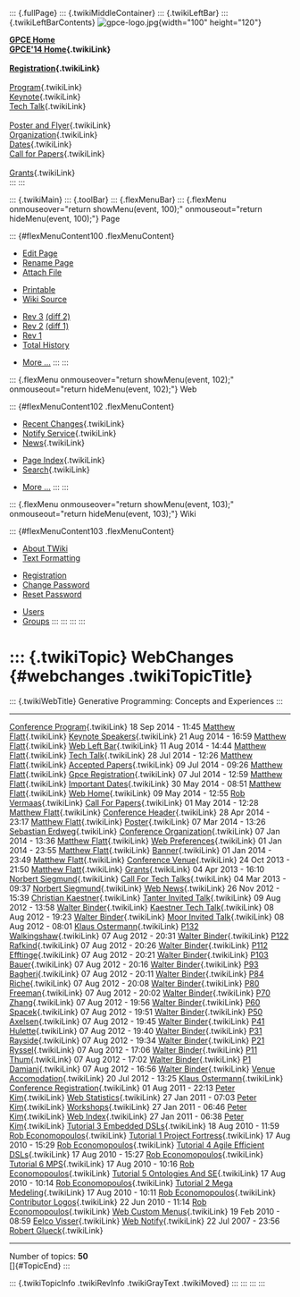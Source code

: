 ::: {.fullPage}
::: {.twikiMiddleContainer}
::: {.twikiLeftBar}
::: {.twikiLeftBarContents}
![gpce-logo.jpg](../pub/GPCE14/WebLeftBar/gpce-logo.jpg){width="100"
height="120"}

**[GPCE Home](http://program-transformation.org/Gpce)**\
**[GPCE\'14 Home](WebHome){.twikiLink}**\
\
**[Registration](GpceRegistration){.twikiLink}**\
\
[Program](ConferenceProgram){.twikiLink}\
[Keynote](KeynoteSpeakers){.twikiLink}\
[Tech Talk](TechTalk){.twikiLink}\
\
[Poster and Flyer](Poster){.twikiLink}\
[Organization](ConferenceOrganization){.twikiLink}\
[Dates](ImportantDates){.twikiLink}\
[Call for Papers](CallForPapers){.twikiLink}\
\
[Grants](Grants){.twikiLink}\
:::
:::

::: {.twikiMain}
::: {.toolBar}
::: {.flexMenuBar}
::: {.flexMenu onmouseover="return showMenu(event, 100);" onmouseout="return hideMenu(event, 100);"}
Page

::: {#flexMenuContent100 .flexMenuContent}
-   [Edit
    Page](http://www.program-transformation.org/edit/GPCE14/WebChanges?t=1536827557)
-   [Rename
    Page](http://www.program-transformation.org/rename/GPCE14/WebChanges)
-   [Attach
    File](http://www.program-transformation.org/attach/GPCE14/WebChanges)

<!-- -->

-   [Printable](http://www.program-transformation.org/view/GPCE14/WebChanges?skin=print.pattern)
-   [Wiki
    Source](http://www.program-transformation.org/view/GPCE14/WebChanges?skin=text&raw=on&contenttype=text/plain)

<!-- -->

-   [Rev
    3](http://www.program-transformation.org/view/GPCE14/WebChanges?rev=1.3)
    [(diff 2)](http://www.program-transformation.org/rdiff/GPCE14/WebChanges?rev1=1.3&rev2=1.2)
-   [Rev
    2](http://www.program-transformation.org/view/GPCE14/WebChanges?rev=1.2)
    [(diff 1)](http://www.program-transformation.org/rdiff/GPCE14/WebChanges?rev1=1.2&rev2=1.1)
-   [Rev
    1](http://www.program-transformation.org/view/GPCE14/WebChanges?rev=1.1)
-   [Total
    History](http://www.program-transformation.org/rdiff/GPCE14/WebChanges)

<!-- -->

-   [More
    \...](http://www.program-transformation.org/oops/GPCE14/WebChanges?template=oopsmore&param1=1.3&param2=1.3)
:::
:::

::: {.flexMenu onmouseover="return showMenu(event, 102);" onmouseout="return hideMenu(event, 102);"}
Web

::: {#flexMenuContent102 .flexMenuContent}
-   [Recent Changes](WebChanges){.twikiLink}
-   [Notify Service](WebNotify){.twikiLink}
-   [News](WebNews){.twikiLink}

<!-- -->

-   [Page Index](WebIndex){.twikiLink}
-   [Search](WebSearch){.twikiLink}

<!-- -->

-   [More
    \...](http://www.program-transformation.org/oops/GPCE14/WebChanges?template=oopsmore&param1=1.3&param2=1.3)
:::
:::

::: {.flexMenu onmouseover="return showMenu(event, 103);" onmouseout="return hideMenu(event, 103);"}
Wiki

::: {#flexMenuContent103 .flexMenuContent}
-   [About
    TWiki](http://www.program-transformation.org/view/TWiki/WebHome)
-   [Text
    Formatting](http://www.program-transformation.org/view/TWiki/TextFormattingRules)

<!-- -->

-   [Registration](http://www.program-transformation.org/view/TWiki/TWikiRegistration)
-   [Change
    Password](http://www.program-transformation.org/view/TWiki/ChangePassword)
-   [Reset
    Password](http://www.program-transformation.org/view/TWiki/ResetPassword)

<!-- -->

-   [Users](http://www.program-transformation.org/view/Main/TWikiUsers)
-   [Groups](http://www.program-transformation.org/view/Main/TWikiGroups)
:::
:::
:::
:::

::: {.twikiTopic}
WebChanges {#webchanges .twikiTopicTitle}
==========

::: {.twikiWebTitle}
Generative Programming: Concepts and Experiences
:::

  ---------------------------------------------------------------------------- --------------------- -------------------------------------------------------------
  [Conference Program](ConferenceProgram){.twikiLink}                          18 Sep 2014 - 11:45   [Matthew Flatt](../Main/MatthewFlatt){.twikiLink}
  [Keynote Speakers](KeynoteSpeakers){.twikiLink}                              21 Aug 2014 - 16:59   [Matthew Flatt](../Main/MatthewFlatt){.twikiLink}
  [Web Left Bar](WebLeftBar){.twikiLink}                                       11 Aug 2014 - 14:44   [Matthew Flatt](../Main/MatthewFlatt){.twikiLink}
  [Tech Talk](TechTalk){.twikiLink}                                            28 Jul 2014 - 12:26   [Matthew Flatt](../Main/MatthewFlatt){.twikiLink}
  [Accepted Papers](AcceptedPapers){.twikiLink}                                09 Jul 2014 - 09:26   [Matthew Flatt](../Main/MatthewFlatt){.twikiLink}
  [Gpce Registration](GpceRegistration){.twikiLink}                            07 Jul 2014 - 12:59   [Matthew Flatt](../Main/MatthewFlatt){.twikiLink}
  [Important Dates](ImportantDates){.twikiLink}                                30 May 2014 - 08:51   [Matthew Flatt](../Main/MatthewFlatt){.twikiLink}
  [Web Home](WebHome){.twikiLink}                                              09 May 2014 - 12:55   [Rob Vermaas](../Main/RobVermaas){.twikiLink}
  [Call For Papers](CallForPapers){.twikiLink}                                 01 May 2014 - 12:28   [Matthew Flatt](../Main/MatthewFlatt){.twikiLink}
  [Conference Header](ConferenceHeader){.twikiLink}                            28 Apr 2014 - 23:17   [Matthew Flatt](../Main/MatthewFlatt){.twikiLink}
  [Poster](Poster){.twikiLink}                                                 07 Mar 2014 - 13:26   [Sebastian Erdweg](../Main/SebastianErdweg){.twikiLink}
  [Conference Organization](ConferenceOrganization){.twikiLink}                07 Jan 2014 - 13:36   [Matthew Flatt](../Main/MatthewFlatt){.twikiLink}
  [Web Preferences](WebPreferences){.twikiLink}                                01 Jan 2014 - 23:55   [Matthew Flatt](../Main/MatthewFlatt){.twikiLink}
  [Banner](Banner){.twikiLink}                                                 01 Jan 2014 - 23:49   [Matthew Flatt](../Main/MatthewFlatt){.twikiLink}
  [Conference Venue](ConferenceVenue){.twikiLink}                              24 Oct 2013 - 21:50   [Matthew Flatt](../Main/MatthewFlatt){.twikiLink}
  [Grants](Grants){.twikiLink}                                                 04 Apr 2013 - 16:10   [Norbert Siegmund](../Main/NorbertSiegmund){.twikiLink}
  [Call For Tech Talks](CallForTechTalks){.twikiLink}                          04 Mar 2013 - 09:37   [Norbert Siegmund](../Main/NorbertSiegmund){.twikiLink}
  [Web News](WebNews){.twikiLink}                                              26 Nov 2012 - 15:39   [Christian Kaestner](../Main/ChristianKaestner){.twikiLink}
  [Tanter Invited Talk](TanterInvitedTalk){.twikiLink}                         09 Aug 2012 - 13:58   [Walter Binder](../Main/WalterBinder){.twikiLink}
  [Kaestner Tech Talk](KaestnerTechTalk){.twikiLink}                           08 Aug 2012 - 19:23   [Walter Binder](../Main/WalterBinder){.twikiLink}
  [Moor Invited Talk](MoorInvitedTalk){.twikiLink}                             08 Aug 2012 - 08:01   [Klaus Ostermann](../Main/KlausOstermann){.twikiLink}
  [P132 Walkingshaw](P132Walkingshaw){.twikiLink}                              07 Aug 2012 - 20:31   [Walter Binder](../Main/WalterBinder){.twikiLink}
  [P122 Rafkind](P122Rafkind){.twikiLink}                                      07 Aug 2012 - 20:26   [Walter Binder](../Main/WalterBinder){.twikiLink}
  [P112 Efftinge](P112Efftinge){.twikiLink}                                    07 Aug 2012 - 20:21   [Walter Binder](../Main/WalterBinder){.twikiLink}
  [P103 Bauer](P103Bauer){.twikiLink}                                          07 Aug 2012 - 20:16   [Walter Binder](../Main/WalterBinder){.twikiLink}
  [P93 Bagheri](P93Bagheri){.twikiLink}                                        07 Aug 2012 - 20:11   [Walter Binder](../Main/WalterBinder){.twikiLink}
  [P84 Riche](P84Riche){.twikiLink}                                            07 Aug 2012 - 20:08   [Walter Binder](../Main/WalterBinder){.twikiLink}
  [P80 Freeman](P80Freeman){.twikiLink}                                        07 Aug 2012 - 20:02   [Walter Binder](../Main/WalterBinder){.twikiLink}
  [P70 Zhang](P70Zhang){.twikiLink}                                            07 Aug 2012 - 19:56   [Walter Binder](../Main/WalterBinder){.twikiLink}
  [P60 Spacek](P60Spacek){.twikiLink}                                          07 Aug 2012 - 19:51   [Walter Binder](../Main/WalterBinder){.twikiLink}
  [P50 Axelsen](P50Axelsen){.twikiLink}                                        07 Aug 2012 - 19:45   [Walter Binder](../Main/WalterBinder){.twikiLink}
  [P41 Hulette](P41Hulette){.twikiLink}                                        07 Aug 2012 - 19:40   [Walter Binder](../Main/WalterBinder){.twikiLink}
  [P31 Rayside](P31Rayside){.twikiLink}                                        07 Aug 2012 - 19:34   [Walter Binder](../Main/WalterBinder){.twikiLink}
  [P21 Ryssel](P21Ryssel){.twikiLink}                                          07 Aug 2012 - 17:06   [Walter Binder](../Main/WalterBinder){.twikiLink}
  [P11 Thum](P11Thum){.twikiLink}                                              07 Aug 2012 - 17:02   [Walter Binder](../Main/WalterBinder){.twikiLink}
  [P1 Damiani](P1Damiani){.twikiLink}                                          07 Aug 2012 - 16:56   [Walter Binder](../Main/WalterBinder){.twikiLink}
  [Venue Accomodation](VenueAccomodation){.twikiLink}                          20 Jul 2012 - 13:25   [Klaus Ostermann](../Main/KlausOstermann){.twikiLink}
  [Conference Registration](ConferenceRegistration){.twikiLink}                01 Aug 2011 - 22:13   [Peter Kim](../Main/PeterKim){.twikiLink}
  [Web Statistics](WebStatistics){.twikiLink}                                  27 Jan 2011 - 07:03   [Peter Kim](../Main/PeterKim){.twikiLink}
  [Workshops](Workshops){.twikiLink}                                           27 Jan 2011 - 06:46   [Peter Kim](../Main/PeterKim){.twikiLink}
  [Web Index](WebIndex){.twikiLink}                                            27 Jan 2011 - 06:38   [Peter Kim](../Main/PeterKim){.twikiLink}
  [Tutorial 3 Embedded DSLs](Tutorial3EmbeddedDSLs){.twikiLink}                18 Aug 2010 - 11:59   [Rob Economopoulos](../Main/RobEconomopoulos){.twikiLink}
  [Tutorial 1 Project Fortress](Tutorial1ProjectFortress){.twikiLink}          17 Aug 2010 - 15:29   [Rob Economopoulos](../Main/RobEconomopoulos){.twikiLink}
  [Tutorial 4 Agile Efficient DSLs](Tutorial4AgileEfficientDSLs){.twikiLink}   17 Aug 2010 - 15:27   [Rob Economopoulos](../Main/RobEconomopoulos){.twikiLink}
  [Tutorial 6 MPS](Tutorial6MPS){.twikiLink}                                   17 Aug 2010 - 10:16   [Rob Economopoulos](../Main/RobEconomopoulos){.twikiLink}
  [Tutorial 5 Ontologies And SE](Tutorial5OntologiesAndSE){.twikiLink}         17 Aug 2010 - 10:14   [Rob Economopoulos](../Main/RobEconomopoulos){.twikiLink}
  [Tutorial 2 Mega Medeling](Tutorial2MegaMedeling){.twikiLink}                17 Aug 2010 - 10:11   [Rob Economopoulos](../Main/RobEconomopoulos){.twikiLink}
  [Contributor Logos](ContributorLogos){.twikiLink}                            22 Jun 2010 - 11:14   [Rob Economopoulos](../Main/RobEconomopoulos){.twikiLink}
  [Web Custom Menus](WebCustomMenus){.twikiLink}                               19 Feb 2010 - 08:59   [Eelco Visser](../Main/EelcoVisser){.twikiLink}
  [Web Notify](WebNotify){.twikiLink}                                          22 Jul 2007 - 23:56   [Robert Glueck](../Main/RobertGlueck){.twikiLink}
  ---------------------------------------------------------------------------- --------------------- -------------------------------------------------------------

Number of topics: **50**\
[]{#TopicEnd}
:::

::: {.twikiTopicInfo .twikiRevInfo .twikiGrayText .twikiMoved}
:::
:::
:::
:::
